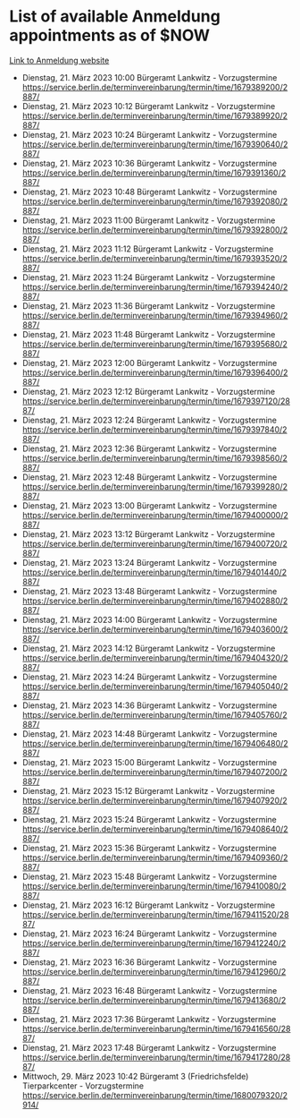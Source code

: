 # List of available Anmeldung appointments as of $NOW
[Link to Anmeldung website](https://service.berlin.de/terminvereinbarung/termin/tag.php?termin=1&anliegen[]=120686&dienstleisterlist=122210,122217,327316,122219,327312,122227,327314,122231,327346,122243,327348,122254,122252,329742,122260,329745,122262,329748,122271,327278,122273,327274,122277,327276,330436,122280,327294,122282,327290,122284,327292,122291,327270,122285,327266,122286,327264,122296,327268,150230,329760,122297,327286,122294,327284,122312,329763,122314,329775,122304,327330,122311,327334,122309,327332,317869,122281,327352,122279,329772,122283,122276,327324,122274,327326,122267,329766,122246,327318,122251,327320,122257,327322,122208,327298,122226,327300&herkunft=http%3A%2F%2Fservice.berlin.de%2Fdienstleistung%2F120686%2F)
- Dienstag, 21. März 2023 10:00 Bürgeramt Lankwitz - Vorzugstermine https://service.berlin.de/terminvereinbarung/termin/time/1679389200/2887/
- Dienstag, 21. März 2023 10:12 Bürgeramt Lankwitz - Vorzugstermine https://service.berlin.de/terminvereinbarung/termin/time/1679389920/2887/
- Dienstag, 21. März 2023 10:24 Bürgeramt Lankwitz - Vorzugstermine https://service.berlin.de/terminvereinbarung/termin/time/1679390640/2887/
- Dienstag, 21. März 2023 10:36 Bürgeramt Lankwitz - Vorzugstermine https://service.berlin.de/terminvereinbarung/termin/time/1679391360/2887/
- Dienstag, 21. März 2023 10:48 Bürgeramt Lankwitz - Vorzugstermine https://service.berlin.de/terminvereinbarung/termin/time/1679392080/2887/
- Dienstag, 21. März 2023 11:00 Bürgeramt Lankwitz - Vorzugstermine https://service.berlin.de/terminvereinbarung/termin/time/1679392800/2887/
- Dienstag, 21. März 2023 11:12 Bürgeramt Lankwitz - Vorzugstermine https://service.berlin.de/terminvereinbarung/termin/time/1679393520/2887/
- Dienstag, 21. März 2023 11:24 Bürgeramt Lankwitz - Vorzugstermine https://service.berlin.de/terminvereinbarung/termin/time/1679394240/2887/
- Dienstag, 21. März 2023 11:36 Bürgeramt Lankwitz - Vorzugstermine https://service.berlin.de/terminvereinbarung/termin/time/1679394960/2887/
- Dienstag, 21. März 2023 11:48 Bürgeramt Lankwitz - Vorzugstermine https://service.berlin.de/terminvereinbarung/termin/time/1679395680/2887/
- Dienstag, 21. März 2023 12:00 Bürgeramt Lankwitz - Vorzugstermine https://service.berlin.de/terminvereinbarung/termin/time/1679396400/2887/
- Dienstag, 21. März 2023 12:12 Bürgeramt Lankwitz - Vorzugstermine https://service.berlin.de/terminvereinbarung/termin/time/1679397120/2887/
- Dienstag, 21. März 2023 12:24 Bürgeramt Lankwitz - Vorzugstermine https://service.berlin.de/terminvereinbarung/termin/time/1679397840/2887/
- Dienstag, 21. März 2023 12:36 Bürgeramt Lankwitz - Vorzugstermine https://service.berlin.de/terminvereinbarung/termin/time/1679398560/2887/
- Dienstag, 21. März 2023 12:48 Bürgeramt Lankwitz - Vorzugstermine https://service.berlin.de/terminvereinbarung/termin/time/1679399280/2887/
- Dienstag, 21. März 2023 13:00 Bürgeramt Lankwitz - Vorzugstermine https://service.berlin.de/terminvereinbarung/termin/time/1679400000/2887/
- Dienstag, 21. März 2023 13:12 Bürgeramt Lankwitz - Vorzugstermine https://service.berlin.de/terminvereinbarung/termin/time/1679400720/2887/
- Dienstag, 21. März 2023 13:24 Bürgeramt Lankwitz - Vorzugstermine https://service.berlin.de/terminvereinbarung/termin/time/1679401440/2887/
- Dienstag, 21. März 2023 13:48 Bürgeramt Lankwitz - Vorzugstermine https://service.berlin.de/terminvereinbarung/termin/time/1679402880/2887/
- Dienstag, 21. März 2023 14:00 Bürgeramt Lankwitz - Vorzugstermine https://service.berlin.de/terminvereinbarung/termin/time/1679403600/2887/
- Dienstag, 21. März 2023 14:12 Bürgeramt Lankwitz - Vorzugstermine https://service.berlin.de/terminvereinbarung/termin/time/1679404320/2887/
- Dienstag, 21. März 2023 14:24 Bürgeramt Lankwitz - Vorzugstermine https://service.berlin.de/terminvereinbarung/termin/time/1679405040/2887/
- Dienstag, 21. März 2023 14:36 Bürgeramt Lankwitz - Vorzugstermine https://service.berlin.de/terminvereinbarung/termin/time/1679405760/2887/
- Dienstag, 21. März 2023 14:48 Bürgeramt Lankwitz - Vorzugstermine https://service.berlin.de/terminvereinbarung/termin/time/1679406480/2887/
- Dienstag, 21. März 2023 15:00 Bürgeramt Lankwitz - Vorzugstermine https://service.berlin.de/terminvereinbarung/termin/time/1679407200/2887/
- Dienstag, 21. März 2023 15:12 Bürgeramt Lankwitz - Vorzugstermine https://service.berlin.de/terminvereinbarung/termin/time/1679407920/2887/
- Dienstag, 21. März 2023 15:24 Bürgeramt Lankwitz - Vorzugstermine https://service.berlin.de/terminvereinbarung/termin/time/1679408640/2887/
- Dienstag, 21. März 2023 15:36 Bürgeramt Lankwitz - Vorzugstermine https://service.berlin.de/terminvereinbarung/termin/time/1679409360/2887/
- Dienstag, 21. März 2023 15:48 Bürgeramt Lankwitz - Vorzugstermine https://service.berlin.de/terminvereinbarung/termin/time/1679410080/2887/
- Dienstag, 21. März 2023 16:12 Bürgeramt Lankwitz - Vorzugstermine https://service.berlin.de/terminvereinbarung/termin/time/1679411520/2887/
- Dienstag, 21. März 2023 16:24 Bürgeramt Lankwitz - Vorzugstermine https://service.berlin.de/terminvereinbarung/termin/time/1679412240/2887/
- Dienstag, 21. März 2023 16:36 Bürgeramt Lankwitz - Vorzugstermine https://service.berlin.de/terminvereinbarung/termin/time/1679412960/2887/
- Dienstag, 21. März 2023 16:48 Bürgeramt Lankwitz - Vorzugstermine https://service.berlin.de/terminvereinbarung/termin/time/1679413680/2887/
- Dienstag, 21. März 2023 17:36 Bürgeramt Lankwitz - Vorzugstermine https://service.berlin.de/terminvereinbarung/termin/time/1679416560/2887/
- Dienstag, 21. März 2023 17:48 Bürgeramt Lankwitz - Vorzugstermine https://service.berlin.de/terminvereinbarung/termin/time/1679417280/2887/
- Mittwoch, 29. März 2023 10:42 Bürgeramt 3 (Friedrichsfelde) Tierparkcenter - Vorzugstermine https://service.berlin.de/terminvereinbarung/termin/time/1680079320/2914/
